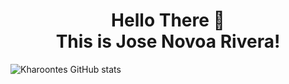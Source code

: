 ### <h1 align="center"> Hello There 👋 </br> This is Jose Novoa Rivera! </h1>

![Kharoontes GitHub stats](https://github-readme-stats.vercel.app/api?username=Kharoontes&theme=midnight-purple&show_icons=true)
